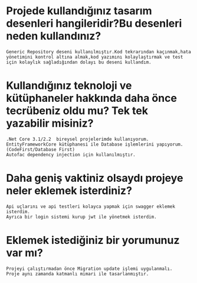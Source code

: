 # Projede kullandığınız tasarım desenleri hangileridir?Bu desenleri neden kullandınız?
```
Generic Repository deseni kullanılmıştır.Kod tekrarından kaçınmak,hata yönetimini kontrol altına almak,kod yazımını kolaylaştırmak ve test için kolaylık sağladığından dolayı bu deseni kullandım.
```

# Kullandığınız teknoloji ve kütüphaneler hakkında daha önce tecrübeniz oldu mu? Tek tek yazabilir misiniz?
```
.Net Core 3.1/2.2  bireysel projelerimde kullanıyorum.
EntityFrameworkCore kütüphanesi ile Database işlemlerini yapıyorum.(CodeFirst/Database First)
Autofac dependency injection için kullanılmıştır.
```

# Daha geniş vaktiniz olsaydı projeye neler eklemek isterdiniz?
```
Api uçlarını ve api testleri kolayca yapmak için swagger eklemek isterdim.
Ayrıca bir login sistemi kurup jwt ile yönetmek isterdim.
```

# Eklemek istediğiniz bir yorumunuz var mı?
```
Projeyi çalıştırmadan önce Migration update işlemi uygulanmalı.
Proje aynı zamanda katmanlı mimari ile tasarlanmıştır.
```
